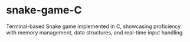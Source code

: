 # snake-game-C
Terminal-based Snake game implemented in C, showcasing proficiency with memory management, data structures, and real-time input handling.
